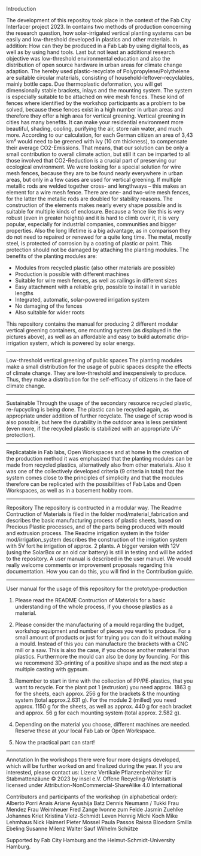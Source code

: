 Introduction

The development of this repositoy took place in the context of the Fab City Interfacer project 2023. In contains two methods of production concerning the research question, how solar-irrigated vertical planting systems can be easily and low-threshold developed in plastics and other materials. In addition: How can they be produced in a Fab Lab by using digital tools, as well as by using hand tools. Last but not least an additional research objective was low-threshold environmental education and also the distribution of open source hardware in urban areas for climate change adaption.
The hereby used plastic-recyclate of Polypropylene/Polythelene are suitable circular materials, consisting of household-leftover-recyclables, mainly bottle caps. Due thermoplastic deformation, you will get dimensionally stable brackets, inlays and the mounting system. The system is especially suitable to be attached on wire mesh fences. These kind of fences where identified by the workshop participants as a problem to be solved, because these fences exist in a high number in urban areas and therefore they offer a high area for vertical greening.
Vertical greening in cities has many benefits. It can make your residential environment more beautiful, shading, cooling, purifying the air, store rain water, and much more.
According to our calculation, for each German citizen an area of 3,43 km² would need to be greened with ivy (10 cm thickness), to compensate their average CO2-Emissions. That means, that our solution can be only a small contribution to overall climate action, but still it can be imparted to all those involved that CO2-Reduction is a crucial part of preserving our ecological environment.
We were looking for a special solution for wire mesh fences, because they are to be found nearly everywhere in urban areas, but only in a few cases are used for vertical greening. If multiple metallic rods are welded together cross- and lengthways – this makes an element for a wire mesh fence. There are one- and two-wire mesh fences, for the latter the metallic rods are doubled for stability reasons. The construction of the elements makes nearly every shape possible and is suitable for multiple kinds of enclosure. Because a fence like this is very robust (even in greater heights) and it is hard to climb over it, it is very popular, especially for industrial companies, communities and bigger properties. Also the long lifetime is a big advantage, as in comparison they do not need to repaired or renewed for a quite long time. The metal, mostly steel, is protected of corrosion by a coating of plastic or paint. This protection should not be damaged by attaching the planting modules. 
The benefits of the planting modules are:
-	Modules from recycled plastic (also other materials are possible)
-	Production is possible with different machines 
-	Suitable for wire mesh fences, as well as railings in different sizes
-	Easy attachment with a reliable grip, possible to install it in variable lengths
-	Integrated, automatic, solar-powered irrigation system
-	No damaging of the fences
-	Also suitable for wider roots

This repository contains the manual for producing 2 different modular vertical greening containers, one mounting system (as displayed in the pictures above), as well as an affordable and easy to build automatic drip-irrigation system, which is powered by solar energy. 
________________________________________
Low-threshold vertical greening of public spaces
The planting modules make a small distribution for the usage of public spaces despite the effects of climate change. They are low-threshold and inexpensively to produce. Thus, they make a distribution for the self-efficacy of citizens in the face of climate change.

________________________________________
Sustainable
Through the usage of the secondary resource recycled plastic, re-/upcycling is being done. The plastic can be recycled again, as appropriate under addition of further recyclate. The usage of scrap wood is also possible, but here the durability in the outdoor area is less persistent (even more, if the recycled plastic is stabilized with an appropriate UV-protection).
________________________________________
Replicatable in Fab labs, Open Workspaces and at home
In the creation of the production method it was emphasized that the planting modules can be made from recycled plastics, alternatively also from other materials. Also it was one of the collectively developed criteria (9 criteria in total) that the system comes close to the principles of simplicity and that the modules therefore can be replicated with the possibilities of Fab Labs and Open Workspaces, as well as in a basement hobby room.
________________________________________
Repository
The repository is contructed in a modular way. The Readme Contruction of Materials is filed in the folder mod/material_fabrication and describes the basic manufacturing process of plastic sheets, based on Precious Plastic processes, and of the parts being produced with mould and extrusion process. The Readme irrigation system in the folder mod/irrigation_system describes the construction of the irrigation system with 5V fort he irrigation of approx. 2 plants. A bigger version with 12V (using the SolarBox or an old car battery) is still in testing and will be added to the repository.
A user manual is described in the user manuel. We would really welcome comments or improvement proposals regarding this documentation. How you can do this, you will find in the Contribution guide.
________________________________________
User manual for the usage of this repository for the prototype-production 
1.	Please read the README Contruction of Materials for a basic understanding of the whole process, if you choose plastics as a material.

2.	Please consider the manufacturing of a mould regarding the budget, workshop equipment and number of pieces you want to produce. For a small amount of products or just for trying you can do it without making a mould. Instead of this you can manufacture the brackets with a CNC mill or a saw. This is also the case, if you choose another material than plastics. Furthermore the mould can also be dony by founding. For this we recommend 3D-printing of a positive shape and as the next step a multiple casting with gypsum.

3.	Remember to start in time with the collection of PP/PE-plastics, that you want to recycle. For the plant pot 1 (extrusion) you need approx. 1863 g for the sheets, each approx. 256 g for the brackets & the mounting system (total approx.2.631 g). For the module 2 (milled) you need approx. 1150 g for the sheets, as well as approx. 440 g for each bracket and approx. 56 g for each mounting system (total approx. 2.582 g).

4.	Depending on the material you choose, different machines are needed. Reserve these at your local Fab Lab or Open Workspace.

5.	Now the practical part can start!
________________________________________

Annotation
In the workshops there were four more designs developed, which will be further worked on and finalized during the year. If you are interested, please contact us:
Lizenz
Vertikale Pflanzenbehälter für Stabmattenzäune © 2023 by insel e.V. Offene Recycling-Werkstatt is licensed under Attribution-NonCommercial-ShareAlike 4.0 International   
 

Contributors and participants of the workshop (in alphabetical order):
Alberto Porri
Anais
Ariane
Ayushija Batz
Dennis Neumann / Tukki
Frau Mendez 
Frau Weimheuer
Fred Zange
Ivonne zum Felde
Jasmin Zuehlke
Johannes Kriet
Kristina Vietz-Schmidt
Leven Hennig
Michi Koch
Mike Lehmhaus
Nick Haimerl
Pieter Mossel
Paula Passos
Raissa Bloedorn
Smilla Ebeling
Susanne Milenz
Walter Sauf
Wilhelm Schütze



Supported by Fab City Hamburg and the Helmut-Schmidt-University Hamburg. 
